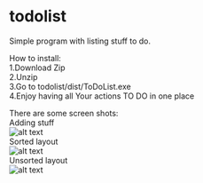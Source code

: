 # todolist
Simple program with listing stuff to do.<br />

How to install:<br />
1.Download Zip<br />
2.Unzip<br />
3.Go to todolist/dist/ToDoList.exe<br />
4.Enjoy having all Your actions TO DO in one place<br />

There are some screen shots:<br />
Adding stuff<br />
![alt text](https://raw.githubusercontent.com/sebastian-blaszczak/todolist/master/screenshots/adding_stuff.png)<br />
Sorted layout<br />
![alt text](https://raw.githubusercontent.com/sebastian-blaszczak/todolist/master/screenshots/layout_sorted.png)<br />
Unsorted layout<br />
![alt text](https://raw.githubusercontent.com/sebastian-blaszczak/todolist/master/screenshots/layout_unsorted.png)<br />
